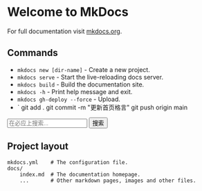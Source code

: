# Welcome to MkDocs

For full documentation visit [mkdocs.org](https://www.mkdocs.org).

## Commands

* `mkdocs new [dir-name]` - Create a new project.
* `mkdocs serve` - Start the live-reloading docs server.
* `mkdocs build` - Build the documentation site.
* `mkdocs -h` - Print help message and exit.
* `mkdocs gh-deploy --force` - Upload.
* ` git add .
    git commit -m "更新首页格言"
    git push origin main

<form method="get" action="https://www.bing.com/search" target="_blank">
    <input type="text" name="q" placeholder="在必应上搜索...">
    <button type="submit">搜索</button>
</form>

## Project layout

    mkdocs.yml    # The configuration file.
    docs/
        index.md  # The documentation homepage.
        ...       # Other markdown pages, images and other files.

